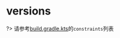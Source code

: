 # versions

?> 请参考[build.gradle.kts](https://github.com/bkdevops-projects/devops-framework/blob/master/devops-boot-project/devops-boot-dependencies/build.gradle.kts)的`constraints`列表
